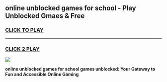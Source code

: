 
## online unblocked games for school - Play Unblocked Gmaes & Free
<h3>
<a href="https://news.freeplayer.one?title=online_unblocked_games_for_school&ref=16F">CLICK TO PLAY</a></h3>
<hr>

<h3>
<a href="https://news.freeplayer.one?title=online_unblocked_games_for_school&ref=16F">CLICK 2 PLAY</a>
  
</h3>

<a href="https://news.freeplayer.one?title=online_unblocked_games_for_school&ref=16F/"><img src="https://clearcache.store/games.png"></a>


**online unblocked games for school games unblocked: Your Gateway to Fun and Accessible Online Gaming**
